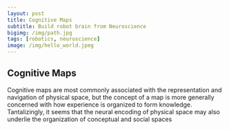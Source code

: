 ```yaml
---
layout: post
title: Cognitive Maps
subtitle: Build robot brain from Neuroscience
bigimg: /img/path.jpg
tags: [robotics, neuroscience]
image: /img/hello_world.jpeg
---
```

## Cognitive Maps
Cognitive maps are most commonly associated with the representation and navigation of physical space, but the concept of a map is more generally concerned with how experience is organized to form knowledge. Tantalizingly, it seems that the neural encoding of physical space may also underlie the organization of conceptual and social spaces
